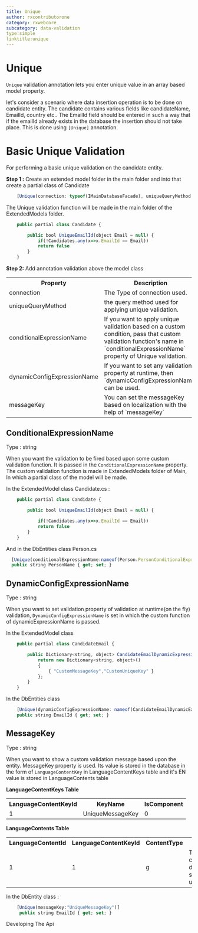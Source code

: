 ```yaml
---
title: Unique
author: rxcontributorone
category: rxwebcore
subcategory: data-validation
type:simple
linktitle:unique
---
```

# Unique

`Unique` validation annotation lets you enter unique value in an array based model property. 

let's consider a scenario where data insertion operation is to be done on candidate entity. The candidate contains various fields like candidateName, EmailId, country etc.. The EmailId field should be entered in such a way that if the emailId already exists in the database the insertion should not take place. This is done using `[Unique]` annotation.  

# Basic Unique Validation  
For performing a basic unique validation on the candidate entity.

**Step 1 :**
Create an extended model folder in the main folder and into that create a partial class of Candidate 

````js
    [Unique(connection: typeof(IMainDatabaseFacade), uniqueQueryMethod:nameof(Candidate.UniqueEmailId))]
````

The Unique validation function will be made in the main folder of the ExtendedModels folder. 

````js
    public partial class Candidate {

        public bool UniqueEmailId(object Email = null) {
            if(!Candidates.any(x=>x.EmailId == Email))
            return false
        }
    }
````

**Step 2:**
Add annotation validation above the model class

<table class="table table bordered">
<tr><th>Property</th><th>Description</th><th>Syntax</th></tr>
<tr>
<td>connection</td>
<td>The Type of connection used.</td>
<td>typeof(IMainDatabaseFacade)</td>
</tr>
<tr>
<td>uniqueQueryMethod</td>
<td>the query method used for applying unique validation.</td>
<td>uniqueQueryMethod:nameof(Candidate.UniqueEmailId)</td>
</tr>
<td>conditionalExpressionName</td>
<td>If you want to apply unique validation based on a custom condition, pass that custom validation function's name in `conditionalExpressionName` property of Unique validation. </td>
<td>[Unique(`typeof`(IMainDatabaseFacade),`conditionalExpressionName`:nameof(`Unique.CandidateEmailConditionalExpression`))]</td>
</tr>
<tr>
<td>dynamicConfigExpressionName</td>
<td>If you want to set any validation property at runtime, then `dynamicConfigExpressionName` can be used.</td>
<td> [Unique(`typeof`(IMainDatabaseFacade),`dynamicConfigExpressionName`:nameof(`CandidateEmailDynamicExpression`))]</td>
</tr>
<tr>
<td>messageKey</td>
<td>You can set the messageKey based on localization with the help of `messageKey`</td>
<td>[Unique(typeof(IMainDatabaseFacade),`messageKey`:"UniqueMessageKey")]</td>
</tr>
<tr>
</table>

## ConditionalExpressionName

Type : string

When you want the validation to be fired based upon some custom validation function. It is passed in the `ConditionalExpressionName` property.
The custom validation function is made in ExtendedModels folder of Main, In which a partial class of the model will be made.

In the ExtendedModel class
Candidate.cs :

````js
    public partial class Candidate {

        public bool UniqueEmailId(object Email = null) {

            if(!Candidates.any(x=>x.EmailId == Email))
            return false
        }
    }
````

And in the DbEntities class
Person.cs

````js
  [Unique(conditionalExpressionName:nameof(Person.PersonConditionalExpression))]
  public string PersonName { get; set; }
````

## DynamicConfigExpressionName
Type : string

When you want to set validation property of validation at runtime(on the fly) validation, `DynamicConfigExpressionName` is set in which the custom function of dynamicExpressionName is passed.

In the ExtendedModel class

````js
    public partial class CandidateEmail {

        public Dictionary<string, object> CandidateEmailDynamicExpression(object parentEntity = null) {
            return new Dictionary<string, object>()
            {
                { "CustomMessageKey","CustomUniqueKey" }
            };
        }
    }

````

In the DbEntities class

````js
    [Unique(dynamicConfigExpressionName: nameof(CandidateEmailDynamicExpression))]
    public string EmailId { get; set; }
````

## MessageKey
Type : string

When you want to show a custom validation message based upon the entity. MessageKey property is used. Its value is stored in the database in the form of `LanguageContentKey` in LanguageContentKeys table and it's EN value is stored in LanguageContents table

**LanguageContentKeys Table**

<table class="table table-bordered">
<tr><th>LanguageContentKeyId</th><th>KeyName</th><th>IsComponent</th></tr>
<tr><td>1</td><td>UniqueMessageKey</td><td>0</td>
</table>

**LanguageContents Table**

<table class="table table-bordered">
<tr><th>LanguageContentId</th><th>LanguageContentKeyId</th><th>ContentType</th><th>En</th><th>Fr</th></tr>
<tr><td>1</td><td>1</td><td>g</td><td>This candidate data should be unique</td><td>NULL</td></tr>
</table>

In the DbEntity class : 

````js
    [Unique(messageKey:"UniqueMessageKey")]
     public string EmailId { get; set; }
````


Developing The Api